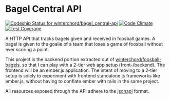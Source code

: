 # Bagel Central API

[![Codeship Status for winterchord/bagel_central-api](https://codeship.com/projects/55ff50e0-0a83-0133-0d8e-269fed99bda5/status?branch=master)](https://codeship.com/projects/90699)
[![Code Climate](https://codeclimate.com/github/winterchord/bagel_central-api/badges/gpa.svg)](https://codeclimate.com/github/winterchord/bagel_central-api)
[![Test Coverage](https://codeclimate.com/github/winterchord/bagel_central-api/badges/coverage.svg)](https://codeclimate.com/github/winterchord/bagel_central-api/coverage)

A HTTP API that tracks bagels given and received in foosball games. A bagel is given to the goalie of a team that loses a game of foosball without ever scoring a point.

This project is the backend portion extracted out of [winterchord/foosball-bagels](https://github.com/winterchord/foosball-bagels), so that I can play with a 2-tier web app setup (front-/backend). The frontend will be an ember.js application. The intent of moving to a 2-tier setup is solely to experiment with frontend standalone js frameworks like ember.js, without having to conflate ember with rails in the same project.

All resources exposed through the API adhere to the [jsonapi](http://jsonapi.org/) format.
